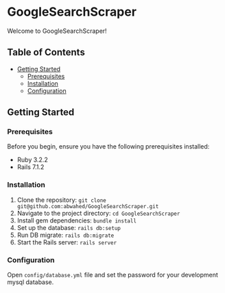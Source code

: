 # GoogleSearchScraper

Welcome to GoogleSearchScraper!

## Table of Contents

- [Getting Started](#getting-started)
    - [Prerequisites](#prerequisites)
    - [Installation](#installation)
    - [Configuration](#configuration)

## Getting Started

### Prerequisites

Before you begin, ensure you have the following prerequisites installed:

- Ruby 3.2.2
- Rails 7.1.2

### Installation

1. Clone the repository: `git clone git@github.com:abwahed/GoogleSearchScraper.git`
2. Navigate to the project directory: `cd GoogleSearchScraper`
3. Install gem dependencies: `bundle install`
4. Set up the database: `rails db:setup`
5. Run DB migrate: `rails db:migrate`
6. Start the Rails server: `rails server`

### Configuration

Open `config/database.yml` file and set the password for your development mysql database.
